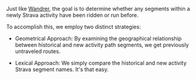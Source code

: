 Just like [Wandrer](https://wandrer.earth), the goal is to determine whether any segments within a newly Strava activity have been ridden or run before.  

To accomplish this, we employ two distinct strategies:

* Geometrical Approach: By examining the geographical relationship between historical and new activity path segments, we get previously untraveled routes.

* Lexical Approach: We simply compare the historical and new activity Strava segment names. It's that easy.

